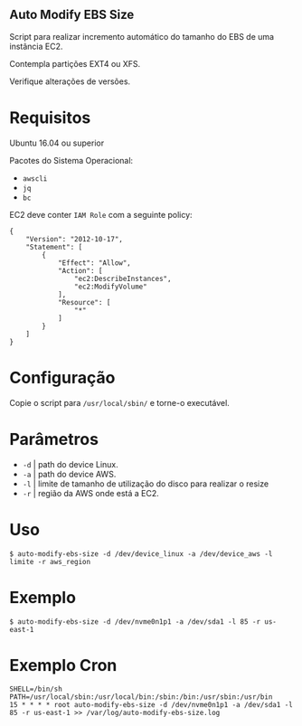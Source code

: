 ## Auto Modify EBS Size
Script para realizar incremento automático do tamanho do EBS de uma instância EC2.

Contempla partições EXT4 ou XFS.

Verifique alterações de versões.

# Requisitos
Ubuntu 16.04 ou superior

Pacotes do Sistema Operacional:

 * `awscli`
 * `jq`
 * `bc`

EC2 deve conter `IAM Role` com a seguinte policy:
```
{
    "Version": "2012-10-17",
    "Statement": [
        {
            "Effect": "Allow",
            "Action": [
                "ec2:DescribeInstances",
                "ec2:ModifyVolume"
            ],
            "Resource": [
                "*"
            ]
        }
    ]
}
```

# Configuração
Copie o script para `/usr/local/sbin/` e torne-o executável.

# Parâmetros

 * `-d` | path do device Linux.
 * `-a` | path do device AWS.
 * `-l` | limite de tamanho de utilização do disco para realizar o resize
 * `-r` | região da AWS onde está a EC2.

# Uso
```
$ auto-modify-ebs-size -d /dev/device_linux -a /dev/device_aws -l limite -r aws_region
```

# Exemplo
```
$ auto-modify-ebs-size -d /dev/nvme0n1p1 -a /dev/sda1 -l 85 -r us-east-1
```

# Exemplo Cron
```
SHELL=/bin/sh
PATH=/usr/local/sbin:/usr/local/bin:/sbin:/bin:/usr/sbin:/usr/bin
15 * * * * root auto-modify-ebs-size -d /dev/nvme0n1p1 -a /dev/sda1 -l 85 -r us-east-1 >> /var/log/auto-modify-ebs-size.log
```

